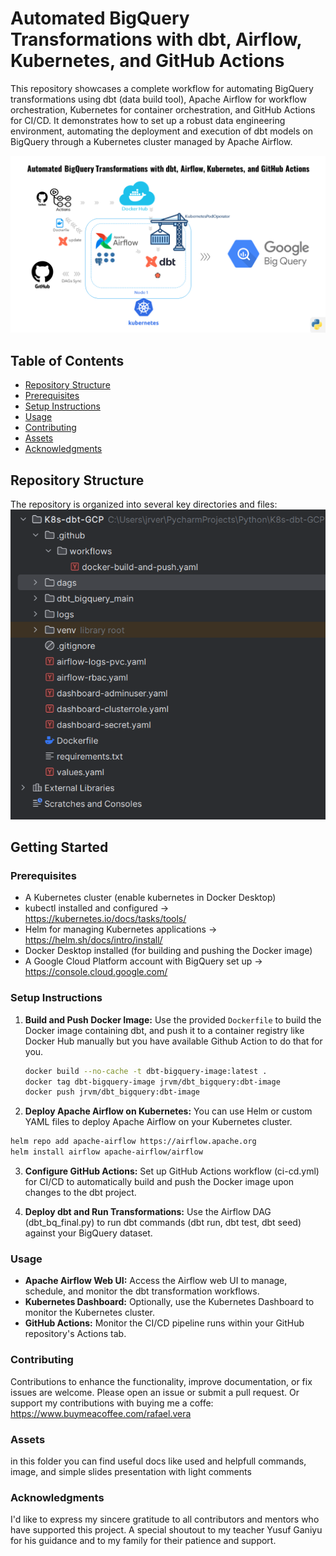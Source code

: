# Automated BigQuery Transformations with dbt, Airflow, Kubernetes, and GitHub Actions

This repository showcases a complete workflow for automating BigQuery transformations using dbt (data build tool), Apache Airflow for workflow orchestration, Kubernetes for container orchestration, and GitHub Actions for CI/CD. It demonstrates how to set up a robust data engineering environment, automating the deployment and execution of dbt models on BigQuery through a Kubernetes cluster managed by Apache Airflow.


![Project_architecture.png](Assets%2FProject_architecture.png)


## Table of Contents

- [Repository Structure](#repository-structure)
- [Prerequisites](#prerequisites)
- [Setup Instructions](#setup-instructions)
- [Usage](#usage)
- [Contributing](#contributing)
- [Assets](#assets)
- [Acknowledgments](#acknowledgments)

## Repository Structure

The repository is organized into several key directories and files:
![Project_directories.png](Assets%2FProject_directories.png)

## Getting Started

### Prerequisites

- A Kubernetes cluster (enable kubernetes in Docker Desktop)
- kubectl installed and configured -> https://kubernetes.io/docs/tasks/tools/
- Helm for managing Kubernetes applications -> https://helm.sh/docs/intro/install/
- Docker Desktop installed (for building and pushing the Docker image)
- A Google Cloud Platform account with BigQuery set up -> https://console.cloud.google.com/

### Setup Instructions

1. **Build and Push Docker Image:** Use the provided `Dockerfile` to build the Docker image containing dbt, and push it to a container registry like Docker Hub manually but you have available Github Action to do that for you.

   ```bash
   docker build --no-cache -t dbt-bigquery-image:latest .
   docker tag dbt-bigquery-image jrvm/dbt_bigquery:dbt-image
   docker push jrvm/dbt_bigquery:dbt-image
   ```
2. **Deploy Apache Airflow on Kubernetes:** You can use Helm or custom YAML files to deploy Apache Airflow on your Kubernetes cluster.

 ```bash
helm repo add apache-airflow https://airflow.apache.org
helm install airflow apache-airflow/airflow
```

3. **Configure GitHub Actions:** Set up GitHub Actions workflow (ci-cd.yml) for CI/CD to automatically build and push the Docker image upon changes to the dbt project.

4. **Deploy dbt and Run Transformations:** Use the Airflow DAG (dbt_bq_final.py) to run dbt commands (dbt run, dbt test, dbt seed) against your BigQuery dataset.

### Usage
- **Apache Airflow Web UI:** Access the Airflow web UI to manage, schedule, and monitor the dbt transformation workflows.
- **Kubernetes Dashboard:** Optionally, use the Kubernetes Dashboard to monitor the Kubernetes cluster.
- **GitHub Actions:** Monitor the CI/CD pipeline runs within your GitHub repository's Actions tab.

### Contributing
Contributions to enhance the functionality, improve documentation, or fix issues are welcome. Please open an issue or submit a pull request.
Or support my contributions with buying me a coffe: https://www.buymeacoffee.com/rafael.vera

### Assets
in this folder you can find useful docs like used and helpfull commands, image, and simple slides presentation with light comments

### Acknowledgments
I'd like to express my sincere gratitude to all contributors and mentors who have supported this project. A special shoutout to my teacher Yusuf Ganiyu for his guidance and to my family for their patience and support.
